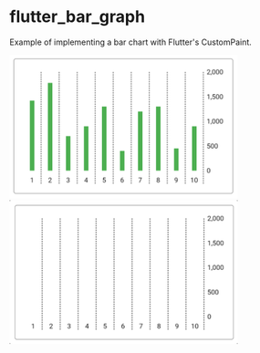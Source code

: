 # flutter_bar_graph

Example of implementing a bar chart with Flutter's CustomPaint.

<img width=400 src="preview.png" />

<img width=400 src="preview.gif" />
